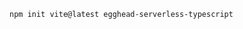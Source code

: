<TimeStamp start="0:05" end="0:15">
  
  `npm init vite@latest egghead-serverless-typescript`
  
</TimeStamp>

